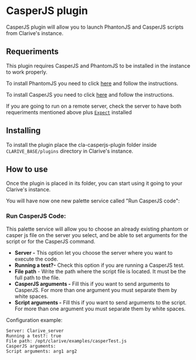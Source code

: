 
# CasperJS plugin

CasperJS plugin will allow you to launch PhantonJS and CasperJS scripts from Clarive's instance.

## Requeriments

This plugin requires CasperJS and PhantomJS to be installed in the instance to work properly.

To install PhantomJS you need to click [here](http://phantomjs.org/download.html) and follow the instructions.

To install CasperJS you need to click [here](http://docs.casperjs.org/en/latest/installation.html#installing-from-git) and follow the instructions.

If you are going to run on a remote server, check the server to have both requeriments mentioned above plus [`Expect`](http://expect.sourceforge.net/) installed

## Installing

To install the plugin place the cla-casperjs-plugin folder inside `CLARIVE_BASE/plugins`
directory in Clarive's instance.

## How to use

Once the plugin is placed in its folder, you can start using it going to your Clarive's
instance.

You will have now one new palette service called "Run CasperJS code":

### Run CasperJS Code:

This palette service will allow you to choose an already existing phantom or casper js file on the server you select, and be able to set arguments for the script or for the CasperJS command.

- **Server -** This option let you choose the server where you want to execute the code. 
- **Running a test?-** Check this option if you are running a CasperJS test.
- **File path** - Write the path where the script file is located. It must be the full path to the file.
- **CasperJS arguments -** Fill this if you want to send arguments to CasperJS. For more than one argument you must separate them by white spaces.
- **Script arguments -** Fill this if you want to send arguments to the script. For more than one argument you must separate them by white spaces.

Configuration example:

	Server: Clarive_server
    Running a test?: true
    File path: /opt/clarive/examples/casperTest.js
    CasperJS arguments: 
    Script arguments: arg1 arg2
